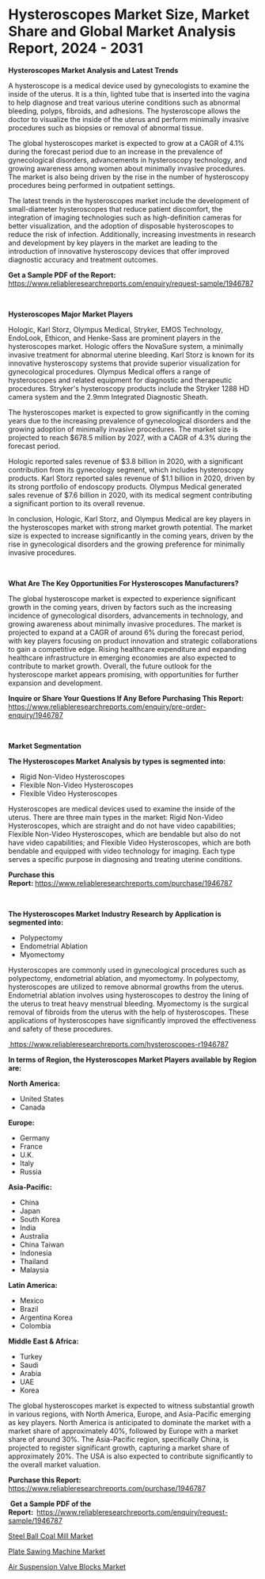 <p><h1>Hysteroscopes Market Size, Market Share and Global Market Analysis Report, 2024 - 2031</h1></p><p><strong>Hysteroscopes Market Analysis and Latest Trends</strong></p>
<p><p>A hysteroscope is a medical device used by gynecologists to examine the inside of the uterus. It is a thin, lighted tube that is inserted into the vagina to help diagnose and treat various uterine conditions such as abnormal bleeding, polyps, fibroids, and adhesions. The hysteroscope allows the doctor to visualize the inside of the uterus and perform minimally invasive procedures such as biopsies or removal of abnormal tissue.</p><p>The global hysteroscopes market is expected to grow at a CAGR of 4.1% during the forecast period due to an increase in the prevalence of gynecological disorders, advancements in hysteroscopy technology, and growing awareness among women about minimally invasive procedures. The market is also being driven by the rise in the number of hysteroscopy procedures being performed in outpatient settings.</p><p>The latest trends in the hysteroscopes market include the development of small-diameter hysteroscopes that reduce patient discomfort, the integration of imaging technologies such as high-definition cameras for better visualization, and the adoption of disposable hysteroscopes to reduce the risk of infection. Additionally, increasing investments in research and development by key players in the market are leading to the introduction of innovative hysteroscopy devices that offer improved diagnostic accuracy and treatment outcomes.</p></p>
<p><strong>Get a Sample PDF of the Report:&nbsp;</strong> <a href="https://www.reliableresearchreports.com/enquiry/request-sample/1946787">https://www.reliableresearchreports.com/enquiry/request-sample/1946787</a></p>
<p>&nbsp;</p>
<p><strong>Hysteroscopes Major Market Players</strong></p>
<p><p>Hologic, Karl Storz, Olympus Medical, Stryker, EMOS Technology, EndoLook, Ethicon, and Henke-Sass are prominent players in the hysteroscopes market. Hologic offers the NovaSure system, a minimally invasive treatment for abnormal uterine bleeding. Karl Storz is known for its innovative hysteroscopy systems that provide superior visualization for gynecological procedures. Olympus Medical offers a range of hysteroscopes and related equipment for diagnostic and therapeutic procedures. Stryker's hysteroscopy products include the Stryker 1288 HD camera system and the 2.9mm Integrated Diagnostic Sheath.</p><p>The hysteroscopes market is expected to grow significantly in the coming years due to the increasing prevalence of gynecological disorders and the growing adoption of minimally invasive procedures. The market size is projected to reach $678.5 million by 2027, with a CAGR of 4.3% during the forecast period.</p><p>Hologic reported sales revenue of $3.8 billion in 2020, with a significant contribution from its gynecology segment, which includes hysteroscopy products. Karl Storz reported sales revenue of $1.1 billion in 2020, driven by its strong portfolio of endoscopy products. Olympus Medical generated sales revenue of $7.6 billion in 2020, with its medical segment contributing a significant portion to its overall revenue.</p><p>In conclusion, Hologic, Karl Storz, and Olympus Medical are key players in the hysteroscopes market with strong market growth potential. The market size is expected to increase significantly in the coming years, driven by the rise in gynecological disorders and the growing preference for minimally invasive procedures.</p></p>
<p>&nbsp;</p>
<p><strong>What Are The Key Opportunities For Hysteroscopes Manufacturers?</strong></p>
<p><p>The global hysteroscope market is expected to experience significant growth in the coming years, driven by factors such as the increasing incidence of gynecological disorders, advancements in technology, and growing awareness about minimally invasive procedures. The market is projected to expand at a CAGR of around 6% during the forecast period, with key players focusing on product innovation and strategic collaborations to gain a competitive edge. Rising healthcare expenditure and expanding healthcare infrastructure in emerging economies are also expected to contribute to market growth. Overall, the future outlook for the hysteroscope market appears promising, with opportunities for further expansion and development.</p></p>
<p><strong>Inquire or Share Your Questions If Any Before Purchasing This Report:</strong> <a href="https://www.reliableresearchreports.com/enquiry/pre-order-enquiry/1946787">https://www.reliableresearchreports.com/enquiry/pre-order-enquiry/1946787</a></p>
<p>&nbsp;</p>
<p><strong>Market Segmentation</strong></p>
<p><strong>The Hysteroscopes Market Analysis by types is segmented into:</strong></p>
<p><ul><li>Rigid Non-Video Hysteroscopes</li><li>Flexible Non-Video Hysteroscopes</li><li>Flexible Video Hysteroscopes</li></ul></p>
<p><p>Hysteroscopes are medical devices used to examine the inside of the uterus. There are three main types in the market: Rigid Non-Video Hysteroscopes, which are straight and do not have video capabilities; Flexible Non-Video Hysteroscopes, which are bendable but also do not have video capabilities; and Flexible Video Hysteroscopes, which are both bendable and equipped with video technology for imaging. Each type serves a specific purpose in diagnosing and treating uterine conditions.</p></p>
<p><strong>Purchase this Report:&nbsp;</strong><a href="https://www.reliableresearchreports.com/purchase/1946787">https://www.reliableresearchreports.com/purchase/1946787</a></p>
<p>&nbsp;</p>
<p><strong>The Hysteroscopes Market Industry Research by Application is segmented into:</strong></p>
<p><ul><li>Polypectomy</li><li>Endometrial Ablation</li><li>Myomectomy</li></ul></p>
<p><p>Hysteroscopes are commonly used in gynecological procedures such as polypectomy, endometrial ablation, and myomectomy. In polypectomy, hysteroscopes are utilized to remove abnormal growths from the uterus. Endometrial ablation involves using hysteroscopes to destroy the lining of the uterus to treat heavy menstrual bleeding. Myomectomy is the surgical removal of fibroids from the uterus with the help of hysteroscopes. These applications of hysteroscopes have significantly improved the effectiveness and safety of these procedures.</p></p>
<p><a href="https://www.reliableresearchreports.com/hysteroscopes-r1946787">&nbsp;https://www.reliableresearchreports.com/hysteroscopes-r1946787</a></p>
<p><strong>In terms of Region, the Hysteroscopes Market Players available by Region are:</strong></p>
<p>
    <p> <strong> North America: </strong>
        <ul>
            <li>United States</li>
            <li>Canada</li>
        </ul>
        </p> 
    <p> <strong> Europe: </strong>
        <ul>
            <li>Germany</li>
            <li>France</li>
            <li>U.K.</li>
            <li>Italy</li>
            <li>Russia</li>
        </ul>
        </p> 
    <p> <strong> Asia-Pacific: </strong>
        <ul>
            <li>China</li>
            <li>Japan</li>
            <li>South Korea</li>
            <li>India</li>
            <li>Australia</li>
            <li>China Taiwan</li>
            <li>Indonesia</li>
            <li>Thailand</li>
            <li>Malaysia</li>
        </ul>
        </p> 
    <p> <strong> Latin America: </strong>
        <ul>
            <li>Mexico</li>
            <li>Brazil</li>
            <li>Argentina Korea</li>
            <li>Colombia</li>
        </ul>
        </p> 
    <p> <strong> Middle East & Africa: </strong>
        <ul>
            <li>Turkey</li>
            <li>Saudi</li>
            <li>Arabia</li>
            <li>UAE</li>
            <li>Korea</li>
        </ul>
    </p>
    </p>
<p><p>The global hysteroscopes market is expected to witness substantial growth in various regions, with North America, Europe, and Asia-Pacific emerging as key players. North America is anticipated to dominate the market with a market share of approximately 40%, followed by Europe with a market share of around 30%. The Asia-Pacific region, specifically China, is projected to register significant growth, capturing a market share of approximately 20%. The USA is also expected to contribute significantly to the overall market valuation.</p></p>
<p><strong>Purchase this Report: </strong><a href="https://www.reliableresearchreports.com/purchase/1946787">https://www.reliableresearchreports.com/purchase/1946787</a></p>
<p>&nbsp;<strong>Get a Sample PDF of the Report:&nbsp;&nbsp;</strong><a href="https://www.reliableresearchreports.com/enquiry/request-sample/1946787">https://www.reliableresearchreports.com/enquiry/request-sample/1946787</a></p>
<p><strong></strong></p>
<p><p><a href="https://github.com/AdrianaPaucek2023/Market-Research-Report-List-1/blob/main/steel-ball-coal-mill-market.md">Steel Ball Coal Mill Market</a></p><p><a href="https://github.com/lorenzaSchmeler/Market-Research-Report-List-1/blob/main/plate-sawing-machine-market.md">Plate Sawing Machine Market</a></p><p><a href="https://github.com/cheribeninsig/Market-Research-Report-List-1/blob/main/air-suspension-valve-blocks-market.md">Air Suspension Valve Blocks Market</a></p></p>